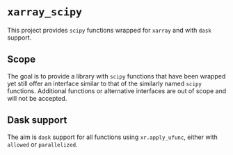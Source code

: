# `xarray_scipy`

This project provides `scipy` functions wrapped for `xarray` and with `dask` support.

## Scope

The goal is to provide a library with `scipy` functions that have been wrapped yet still offer an interface similar to that of the similarly named `scipy` functions. Additional functions
or alternative interfaces are out of scope and will not be accepted.

## Dask support

The aim is `dask` support for all functions using `xr.apply_ufunc`, either with `allowed` or `parallelized`.
